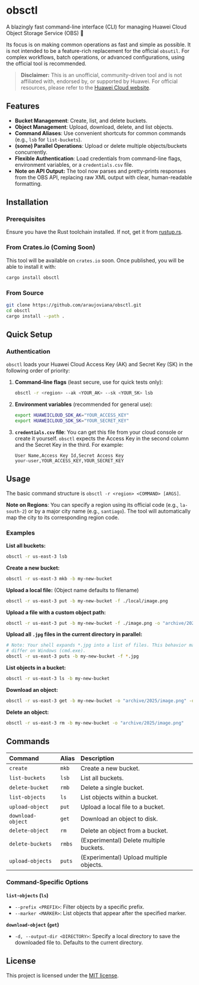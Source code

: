 # obsctl

A blazingly fast command-line interface (CLI) for managing Huawei Cloud Object Storage Service (OBS) 🚀

Its focus is on making common operations as fast and simple as possible. It is not intended to be a feature-rich replacement for the official `obsutil`. For complex workflows, batch operations, or advanced configurations, using the official tool is recommended.

> **Disclaimer:** This is an unofficial, community-driven tool and is not affiliated with, endorsed by, or supported by Huawei. For official resources, please refer to the [Huawei Cloud website](https://www.huaweicloud.com/).

## Features

-   **Bucket Management**: Create, list, and delete buckets.
-   **Object Management**: Upload, download, delete, and list objects.
-   **Command Aliases**: Use convenient shortcuts for common commands (e.g., `lsb` for `list-buckets`).
-   **(some) Parallel Operations**: Upload or delete multiple objects/buckets concurrently.
-   **Flexible Authentication**: Load credentials from command-line flags, environment variables, or a `credentials.csv` file.
-   **Note on API Output:** The tool now parses and pretty-prints responses from the OBS API, replacing raw XML output with clear, human-readable formatting.

## Installation

### Prerequisites

Ensure you have the Rust toolchain installed. If not, get it from [rustup.rs](https://rustup.rs/).

### From Crates.io (Coming Soon)

This tool will be available on `crates.io` soon. Once published, you will be able to install it with:
```bash
cargo install obsctl
```

### From Source

```bash
git clone https://github.com/araujoviana/obsctl.git
cd obsctl
cargo install --path .
```

## Quick Setup

### Authentication

`obsctl` loads your Huawei Cloud Access Key (AK) and Secret Key (SK) in the following order of priority:

1.  **Command-line flags** (least secure, use for quick tests only):
    ```bash
    obsctl -r <region> --ak <YOUR_AK> --sk <YOUR_SK> lsb
    ```

2.  **Environment variables** (recommended for general use):
    ```bash
    export HUAWEICLOUD_SDK_AK="YOUR_ACCESS_KEY"
    export HUAWEICLOUD_SDK_SK="YOUR_SECRET_KEY"
    ```

3.  **`credentials.csv` file**:
    You can get this file from your cloud console or create it yourself. `obsctl` expects the Access Key in the second column and the Secret Key in the third. For example:
    ```csv
    User Name,Access Key Id,Secret Access Key
    your-user,YOUR_ACCESS_KEY,YOUR_SECRET_KEY
    ```

## Usage

The basic command structure is `obsctl -r <region> <COMMAND> [ARGS]`.

**Note on Regions**: You can specify a region using its official code (e.g., `la-south-2`) or by a major city name (e.g., `santiago`). The tool will automatically map the city to its corresponding region code.

### Examples

**List all buckets:**
```bash
obsctl -r us-east-3 lsb
```

**Create a new bucket:**
```bash
obsctl -r us-east-3 mkb -b my-new-bucket
```

**Upload a local file:** (Object name defaults to filename)
```bash
obsctl -r us-east-3 put -b my-new-bucket -f ./local/image.png
```

**Upload a file with a custom object path:**
```bash
obsctl -r us-east-3 put -b my-new-bucket -f ./image.png -o "archive/2025/image.png"
```

**Upload all `.jpg` files in the current directory in parallel:**
```bash
# Note: Your shell expands *.jpg into a list of files. This behavior may
# differ on Windows (cmd.exe).
obsctl -r us-east-3 puts -b my-new-bucket -f *.jpg
```

**List objects in a bucket:**
```bash
obsctl -r us-east-3 ls -b my-new-bucket
```

**Download an object:**
```bash
obsctl -r us-east-3 get -b my-new-bucket -o "archive/2025/image.png" -d ~/Downloads
```

**Delete an object:**
```bash
obsctl -r us-east-3 rm -b my-new-bucket -o "archive/2025/image.png"
```

## Commands

| Command | Alias | Description                               |
| :------ | :---- | :---------------------------------------- |
| `create`  | `mkb` | Create a new bucket.                      |
| `list-buckets`|`lsb` | List all buckets.                         |
| `delete-bucket`|`rmb`| Delete a single bucket.                   |
| `list-objects`|`ls` | List objects within a bucket.             |
| `upload-object`|`put`| Upload a local file to a bucket.        |
| `download-object`|`get`| Download an object to disk.               |
| `delete-object`|`rm`| Delete an object from a bucket.           |
| `delete-buckets`|`rmbs`| (Experimental) Delete multiple buckets.   |
| `upload-objects`|`puts`| (Experimental) Upload multiple objects.   |

### Command-Specific Options

**`list-objects` (`ls`)**

-   `--prefix <PREFIX>`: Filter objects by a specific prefix.
-   `--marker <MARKER>`: List objects that appear after the specified marker.

**`download-object` (`get`)**

-   `-d, --output-dir <DIRECTORY>`: Specify a local directory to save the downloaded file to. Defaults to the current directory.

## License

This project is licensed under the [MIT license](http://opensource.org/licenses/MIT).
